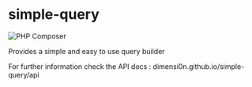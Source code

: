 # simple-query

![PHP Composer](https://github.com/dimensi0n/simple-query/workflows/PHP%20Composer/badge.svg)

Provides a simple and easy to use query builder

For further information check the API docs : dimensi0n.github.io/simple-query/api

